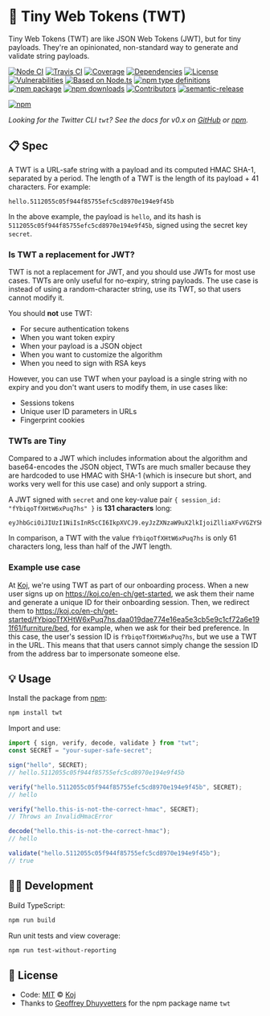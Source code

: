 # 🤏 Tiny Web Tokens (TWT)

Tiny Web Tokens (TWT) are like JSON Web Tokens (JWT), but for tiny payloads. They're an opinionated, non-standard way to generate and validate string payloads.

[![Node CI](https://img.shields.io/github/workflow/status/koj-co/twt/Node%20CI?label=GitHub%20CI&logo=github)](https://github.com/koj-co/twt/actions)
[![Travis CI](https://img.shields.io/travis/koj-co/twt?label=Travis%20CI&logo=travis%20ci&logoColor=%23fff)](https://travis-ci.org/koj-co/twt)
[![Coverage](https://coveralls.io/repos/github/koj-co/twt/badge.svg?branch=master&v=2)](https://coveralls.io/github/koj-co/twt?branch=master)
[![Dependencies](https://img.shields.io/librariesio/release/npm/twt)](https://libraries.io/npm/twt)
[![License](https://img.shields.io/npm/l/twt)](https://github.com/koj-co/twt/blob/master/LICENSE)
[![Vulnerabilities](https://img.shields.io/snyk/vulnerabilities/npm/twt.svg)](https://snyk.io/test/npm/twt)
[![Based on Node.ts](https://img.shields.io/badge/based%20on-node.ts-brightgreen)](https://github.com/AnandChowdhary/node.ts)
[![npm type definitions](https://img.shields.io/npm/types/twt.svg)](https://unpkg.com/browse/twt/dist/index.d.ts)
[![npm package](https://img.shields.io/npm/v/twt.svg)](https://www.npmjs.com/package/node.ts)
[![npm downloads](https://img.shields.io/npm/dw/twt)](https://www.npmjs.com/package/node.ts)
[![Contributors](https://img.shields.io/github/contributors/koj-co/twt)](https://github.com/koj-co/twt/graphs/contributors)
[![semantic-release](https://img.shields.io/badge/%20%20%F0%9F%93%A6%F0%9F%9A%80-semantic--release-e10079.svg)](https://github.com/semantic-release/semantic-release)

[![npm](https://nodei.co/npm/twt.png)](https://www.npmjs.com/package/twt)

_Looking for the Twitter CLI `twt`? See the docs for v0.x on [GitHub](https://github.com/geoffreydhuyvetters/twt) or [npm](https://www.npmjs.com/package/twt/v/0.10.4)._

## 📋 Spec

A TWT is a URL-safe string with a payload and its computed HMAC SHA-1, separated by a period. The length of a TWT is the length of its payload + 41 characters. For example:

```
hello.5112055c05f944f85755efc5cd8970e194e9f45b
```

In the above example, the payload is `hello`, and its hash is `5112055c05f944f85755efc5cd8970e194e9f45b`, signed using the secret key `secret`.

### Is TWT a replacement for JWT?

TWT is not a replacement for JWT, and you should use JWTs for most use cases. TWTs are only useful for no-expiry, string payloads. The use case is instead of using a random-character string, use its TWT, so that users cannot modify it.

You should **not** use TWT:

- For secure authentication tokens
- When you want token expiry
- When your payload is a JSON object
- When you want to customize the algorithm
- When you need to sign with RSA keys

However, you can use TWT when your payload is a single string with no expiry and you don't want users to modify them, in use cases like:

- Sessions tokens
- Unique user ID parameters in URLs
- Fingerprint cookies

### TWTs are Tiny

Compared to a JWT which includes information about the algorithm and base64-encodes the JSON object, TWTs are much smaller because they are hardcoded to use HMAC with SHA-1 (which is insecure but short, and works very well for this use case) and only support a string.

A JWT signed with `secret` and one key-value pair `{ session_id: "fYbiqoTfXHtW6xPuq7hs" }` is **131 characters** long:

```
eyJhbGciOiJIUzI1NiIsInR5cCI6IkpXVCJ9.eyJzZXNzaW9uX2lkIjoiZlliaXFvVGZYSHRXNnhQdXE3aHMifQ.vrMGzUZ7qt4KXbBRG9VAVlVRGFLXTXYs0cAjQJpSc4s
```

In comparison, a TWT with the value `fYbiqoTfXHtW6xPuq7hs` is only 61 characters long, less than half of the JWT length.

### Example use case

At [Koj](https://koj.co), we're using TWT as part of our onboarding process. When a new user signs up on https://koj.co/en-ch/get-started, we ask them their name and generate a unique ID for their onboarding session. Then, we redirect them to https://koj.co/en-ch/get-started/fYbiqoTfXHtW6xPuq7hs.daa019dae774e16ea5e3cb5e9c1cf72a6e191f61/furniture/bed, for example, when we ask for their bed preference. In this case, the user's session ID is `fYbiqoTfXHtW6xPuq7hs`, but we use a TWT in the URL. This means that that users cannot simply change the session ID from the address bar to impersonate someone else.

## 💡 Usage

Install the package from [npm](https://www.npmjs.com/package/twt):

```bash
npm install twt
```

Import and use:

```ts
import { sign, verify, decode, validate } from "twt";
const SECRET = "your-super-safe-secret";

sign("hello", SECRET);
// hello.5112055c05f944f85755efc5cd8970e194e9f45b

verify("hello.5112055c05f944f85755efc5cd8970e194e9f45b", SECRET);
// hello

verify("hello.this-is-not-the-correct-hmac", SECRET);
// Throws an InvalidHmacError

decode("hello.this-is-not-the-correct-hmac");
// hello

validate("hello.5112055c05f944f85755efc5cd8970e194e9f45b");
// true
```

## 👩‍💻 Development

Build TypeScript:

```bash
npm run build
```

Run unit tests and view coverage:

```bash
npm run test-without-reporting
```

## 📄 License

- Code: [MIT](./LICENSE) © [Koj](https://koj.co)
- Thanks to [Geoffrey Dhuyvetters](https://github.com/geoffreydhuyvetters) for the npm package name `twt`
